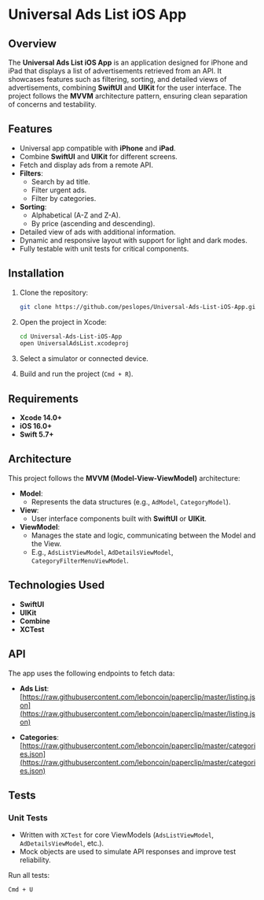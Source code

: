 
# Universal Ads List iOS App

## Overview

The **Universal Ads List iOS App** is an application designed for iPhone and iPad that displays a list of advertisements retrieved from an API. It showcases features such as filtering, sorting, and detailed views of advertisements, combining **SwiftUI** and **UIKit** for the user interface. The project follows the **MVVM** architecture pattern, ensuring clean separation of concerns and testability.

## Features

- Universal app compatible with **iPhone** and **iPad**.
- Combine **SwiftUI** and **UIKit** for different screens.
- Fetch and display ads from a remote API.
- **Filters**:
  - Search by ad title.
  - Filter urgent ads.
  - Filter by categories.
- **Sorting**:
  - Alphabetical (A-Z and Z-A).
  - By price (ascending and descending).
- Detailed view of ads with additional information.
- Dynamic and responsive layout with support for light and dark modes.
- Fully testable with unit tests for critical components.

## Installation

1. Clone the repository:
   ```bash
   git clone https://github.com/peslopes/Universal-Ads-List-iOS-App.git
   ```

2. Open the project in Xcode:
   ```bash
   cd Universal-Ads-List-iOS-App
   open UniversalAdsList.xcodeproj
   ```

3. Select a simulator or connected device.

4. Build and run the project (`Cmd + R`).

## Requirements

- **Xcode 14.0+**
- **iOS 16.0+**
- **Swift 5.7+**

## Architecture

This project follows the **MVVM (Model-View-ViewModel)** architecture:

- **Model**:
  - Represents the data structures (e.g., `AdModel`, `CategoryModel`).
- **View**:
  - User interface components built with **SwiftUI** or **UIKit**.
- **ViewModel**:
  - Manages the state and logic, communicating between the Model and the View.
  - E.g., `AdsListViewModel`, `AdDetailsViewModel`, `CategoryFilterMenuViewModel`.

## Technologies Used

- **SwiftUI**
- **UIKit**
- **Combine**
- **XCTest**

## API

The app uses the following endpoints to fetch data:

- **Ads List**:
  [https://raw.githubusercontent.com/leboncoin/paperclip/master/listing.json](https://raw.githubusercontent.com/leboncoin/paperclip/master/listing.json)

- **Categories**:
  [https://raw.githubusercontent.com/leboncoin/paperclip/master/categories.json](https://raw.githubusercontent.com/leboncoin/paperclip/master/categories.json)

## Tests

### Unit Tests
- Written with `XCTest` for core ViewModels (`AdsListViewModel`, `AdDetailsViewModel`, etc.).
- Mock objects are used to simulate API responses and improve test reliability.

Run all tests:
```bash
Cmd + U
```
